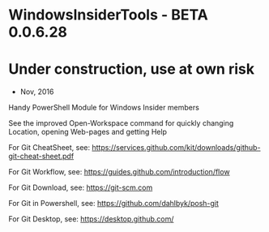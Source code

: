 # WindowsInsiderTools - BETA 0.0.6.28
# Under construction, use at own risk
+ Nov, 2016

Handy PowerShell Module for Windows Insider members

See the improved Open-Workspace command for quickly changing Location, opening Web-pages 
and getting Help


For Git CheatSheet, see: https://services.github.com/kit/downloads/github-git-cheat-sheet.pdf

For Git Workflow, see: https://guides.github.com/introduction/flow

For Git Download, see: https://git-scm.com

For Git in Powershell, see: https://github.com/dahlbyk/posh-git

For Git Desktop, see: https://desktop.github.com/
